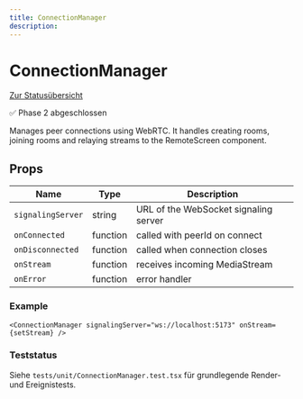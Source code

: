 ```yaml
---
title: ConnectionManager
description: 
---
```

# ConnectionManager

[Zur Statusübersicht](./status.md)

✅ Phase 2 abgeschlossen

Manages peer connections using WebRTC. It handles creating rooms, joining rooms and relaying streams to the RemoteScreen component.

## Props

| Name | Type | Description |
| --- | --- | --- |
| `signalingServer` | string | URL of the WebSocket signaling server |
| `onConnected` | function | called with peerId on connect |
| `onDisconnected` | function | called when connection closes |
| `onStream` | function | receives incoming MediaStream |
| `onError` | function | error handler |

### Example

```tsx
<ConnectionManager signalingServer="ws://localhost:5173" onStream={setStream} />
```

### Teststatus

Siehe `tests/unit/ConnectionManager.test.tsx` für grundlegende Render- und Ereignistests.
